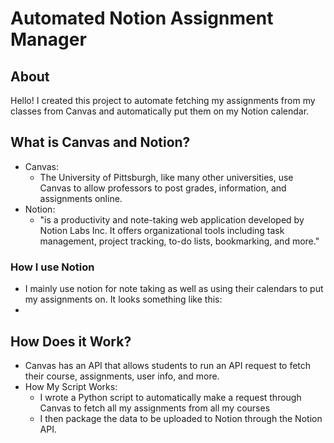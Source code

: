 # Automated Notion Assignment Manager

## About
Hello! I created this project to automate fetching my assignments from my classes from Canvas and automatically put them on my Notion calendar.

## What is Canvas and Notion?
- Canvas:
  - The University of Pittsburgh, like many other universities, use Canvas to allow professors to post grades, information, and assignments online. 
- Notion:
  - "is a productivity and note-taking web application developed by Notion Labs Inc. It offers organizational tools including task management, project tracking, to-do lists, bookmarking, and more."

### How I use Notion
- I mainly use notion for note taking as well as using their calendars to put my assignments on. It looks something like this:
- 


## How Does it Work?
- Canvas has an API that allows students to run an API request to fetch their course, assignments, user info, and more.
- How My Script Works:
  - I wrote a Python script to automatically make a request through Canvas to fetch all my assignments from all my courses
  - I then package the data to be uploaded to Notion through the Notion API.
